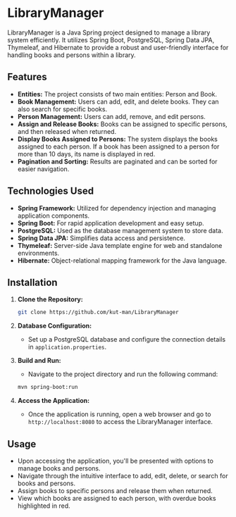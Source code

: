 # LibraryManager

LibraryManager is a Java Spring project designed to manage a library system efficiently. It utilizes Spring Boot, PostgreSQL, Spring Data JPA, Thymeleaf, and Hibernate to provide a robust and user-friendly interface for handling books and persons within a library.

## Features

- **Entities:** The project consists of two main entities: Person and Book. 
- **Book Management:** Users can add, edit, and delete books. They can also search for specific books.
- **Person Management:** Users can add, remove, and edit persons. 
- **Assign and Release Books:** Books can be assigned to specific persons, and then released when returned.
- **Display Books Assigned to Persons:** The system displays the books assigned to each person. If a book has been assigned to a person for more than 10 days, its name is displayed in red.
- **Pagination and Sorting:** Results are paginated and can be sorted for easier navigation.

## Technologies Used

- **Spring Framework:** Utilized for dependency injection and managing application components.
- **Spring Boot:** For rapid application development and easy setup.
- **PostgreSQL:** Used as the database management system to store data.
- **Spring Data JPA:** Simplifies data access and persistence.
- **Thymeleaf:** Server-side Java template engine for web and standalone environments.
- **Hibernate:** Object-relational mapping framework for the Java language.

## Installation

1. **Clone the Repository:**
   ```bash
   git clone https://github.com/kut-man/LibraryManager
   ```

2. **Database Configuration:**
   - Set up a PostgreSQL database and configure the connection details in `application.properties`.
   
3. **Build and Run:**
   - Navigate to the project directory and run the following command:
   ```bash
   mvn spring-boot:run
   ```

4. **Access the Application:**
   - Once the application is running, open a web browser and go to `http://localhost:8080` to access the LibraryManager interface.

## Usage

- Upon accessing the application, you'll be presented with options to manage books and persons.
- Navigate through the intuitive interface to add, edit, delete, or search for books and persons.
- Assign books to specific persons and release them when returned.
- View which books are assigned to each person, with overdue books highlighted in red.
